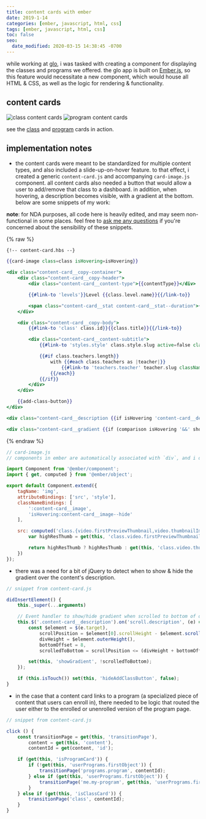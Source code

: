 ```yaml
---
title: content cards with ember
date: 2019-1-14
categories: [ember, javascript, html, css]
tags: [ember, javascript, html, css]
toc: false
seo:
  date_modified: 2020-03-15 14:38:45 -0700
---
```



while working at [glo](www.glo.com), i was tasked with creating a component for displaying the classes and programs we offered. the glo app is built on [Ember.js](https://www.emberjs.com/), so this feature would necessitate a new component, which would house all HTML & CSS, as well as the logic for rendering & functionality.

## content cards
![class content cards](https://i.imgur.com/rGyIUZ7.jpg)
![program content cards](https://i.imgur.com/Z5DaQ71.jpg)

see the [class](https://gfycat.com/UnripeAnimatedHart) and [program](https://gfycat.com/HospitableDelayedCicada) cards in action.

## implementation notes

* the content cards were meant to be standardized for multiple content types, and also included a slide-up-on-hover feature. to that effect, i created a generic `content-card.js` and accompanying `card-image.js` component. all content cards also needed a button that would allow a user to add/remove that class to a dashboard. in addition, when hovering, a description becomes visible, with a gradient at the bottom. below are some snippets of my work:

**note**: for NDA purposes, all code here is heavily edited, and may seem non-functional in some places. feel free to [ask me any questions](/contact) if you're concerned about the sensibility of these snippets.

{% raw %}
```hbs
{!-- content-card.hbs --}

{{card-image class=class isHovering=isHovering}}

<div class="content-card__copy-container">
	<div class="content-card__copy-header">
		<div class="content-card__content-type">{{contentType}}</div>

		{{#link-to 'levels'}}Level {{class.level.name}}{{/link-to}}

		<span class="content-card__stat content-card__stat--duration">{{class.video.duration}} min</span>
	</div>

	<div class="content-card__copy-body">
		{{#link-to 'class' class.id}}{{class.title}}{{/link-to}}

		<div class="content-card__content-subtitle">
			{{#link-to 'styles.style' class.style.slug active=false classNames='f-gray-6'}}{{class.style.name}}{{/link-to}}

			{{#if class.teachers.length}}
				with {{#each class.teachers as |teacher|}}
					{{#link-to 'teachers.teacher' teacher.slug classNames='f-gray-6'}}{{teacher.name}}{{/link-to}}
				{{/each}}
			{{/if}}
		</div>
	</div>

	{{add-class-button}}
</div>

<div class="content-card__description {{if isHovering 'content-card__description--hover'}}">{{{class.cleanDescription}}}</div>

<div class="content-card__gradient {{if (comparison isHovering '&&' showGradient) 'content-card__gradient--hover'}}"></div>
```
{% endraw %}

```js
// card-image.js
// components in ember are automatically associated with `div`, and i determined that this component would not need a custom template

import Component from '@ember/component';
import { get, computed } from '@ember/object';

export default Component.extend({
	tagName: 'img',
	attributeBindings: ['src', 'style'],
	classNameBindings: [
		':content-card__image',
		'isHovering:content-card__image--hide'
	],

	src: computed('class.{video.firstPreviewThumbnail,video.thumbnailImage}', function() {
		var highResThumb = get(this, 'class.video.firstPreviewThumbnail');

		return highResThumb ? highResThumb : get(this, 'class.video.thumbnailImage');
	})
});
```

* there was a need for a bit of jQuery to detect when to show & hide the gradient over the content's description.

```js
// snippet from content-card.js

didInsertElement() {
	this._super(...arguments)

	// Event handler to show/hide gradient when scrolled to bottom of description
	this.$('.content-card__description').on('scroll.description', (e) => {
		const $element = $(e.target),
			scrollPosition = $element[0].scrollHeight - $element.scrollTop(),
			divHeight = $element.outerHeight(),
			bottomOffset = 8,
			scrolledToBottom = scrollPosition <= (divHeight + bottomOffset);

		set(this, 'showGradient', !scrolledToBottom);
	});

	if (this.isTouch()) set(this, 'hideAddClassButton', false);
}
```

* in the case that a content card links to a program (a specialized piece of content that users can enroll in), there needed to be logic that routed the user either to the enrolled or unenrolled version of the program page.

```js
// snippet from content-card.js

click () {
	const transitionPage = get(this, 'transitionPage'),
		content = get(this, 'content'),
		contentId = get(content, 'id');

	if (get(this, 'isProgramCard')) {
		if (!get(this, 'userPrograms.firstObject')) {
			transitionPage('programs.program', contentId);
		} else if (get(this, 'userPrograms.firstObject')) {
			transitionPage('me.my-program', get(this, 'userPrograms.firstObject.id'));
		}
	} else if (get(this, 'isClassCard')) {
		transitionPage('class', contentId);
	}
}
```




